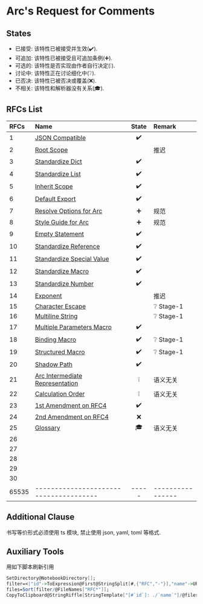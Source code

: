 Arc's Request for Comments
==========================

## States

- 已接受: 该特性已被接受并生效(✔️).
- 可追加: 该特性已被接受且可追加条例(➕).
- 可选的: 该特性是否实现由作者自行决定(❕).
- 讨论中: 该特性正在讨论细化中(❔).
- 已否决: 该特性已被否决或覆盖(❌).
- 不相关: 该特性和解析器没有关系(🎓).


## RFCs List

| RFCs  | Name                                   | State | Remark           |
| :---- | :------------------------------------- | :---: | :--------------- |
| 1     | [JSON Compatible][#1]                  |  ✔️   |                  |
| 2     | [Root Scope][#2]                       |       | 推迟             |
| 3     | [Standardize Dict][#3]                 |  ✔️   |                  |
| 4     | [Standardize List][#4]                 |  ✔️   |                  |
| 5     | [Inherit Scope][#5]                    |  ✔️   |                  |
| 6     | [Default Export][#6]                   |  ✔️️  |                  |
| 7     | [Resolve Options for Arc][#7]          |   ➕   | 规范             |
| 8     | [Style Guide for Arc][#8]              |   ➕   | 规范             |
| 9     | [Empty Statement][#9]                  |  ✔️️  |                  |
| 10    | [Standardize Reference][#10]           |  ✔️️  |                  |
| 11    | [Standardize Special Value][#11]       |  ✔️️  |                  |
| 12    | [Standardize Macro][#12]               |  ✔️️  |                  |
| 13    | [Standardize Number][#13]              |  ✔️️  |                  |
| 14    | [Exponent][#14]                        |       | 推迟             |
| 15    | [Character Escape][#15]                |       | ❔ Stage-1        |
| 16    | [Multiline String][#16]                |       | ❔ Stage-1        |
| 17    | [Multiple Parameters Macro][#17]       |  ✔️️  |                  |
| 18    | [Binding Macro][#18]                   |  ✔️️  | ❔ Stage-1        |
| 19    | [Structured Macro][#19]                |  ✔️️  | ❔ Stage-1        |
| 20    | [Shadow Path][#20]                     |  ✔️️  |                  |
| 21    | [Arc Intermediate Representation][#21] |   ❕   | 语义无关         |
| 22    | [Calculation Order][#22]               |   ❕   | 语义无关         |
| 23    | [1st Amendment on RFC4][#23]           |  ✔️️  |                  |
| 24    | [2nd Amendment on RFC4][#24]           |   ❌   |                  |
| 25    | [Glossary][#25]                        |  🎓   | 语义无关         |
| 26    |                                        |       |                  |
| 27    |                                        |       |                  |
| 28    |
| 29    |
| 30    |
| 65535 | -------------------------------------- | ----- | ---------------- |

## Additional Clause

书写等价形式必须使用 ts 模块, 禁止使用 json, yaml, toml 等格式.

## Auxiliary Tools

用如下脚本刷新引用

```mathematica
SetDirectory@NotebookDirectory[];
filter=<|"id"->ToExpression@First@StringSplit[#,{"RFC","-"}],"name"->URLEncode@#|>&;
files=Sort[filter/@FileNames["RFC*"]];
CopyToClipboard@StringRiffle[StringTemplate["[#`id`]: ./`name`"]/@files,"\n"];
```

[#1]: ./RFC1%20-%20JSON%20Compatible.md
[#2]: ./RFC2%20-%20Root%20Scope.md
[#3]: ./RFC3%20-%20Standardize%20Dict.md
[#4]: ./RFC4%20-%20Standardize%20List.md
[#5]: ./RFC5%20-%20Inherit%20Scope.md
[#6]: ./RFC6%20-%20Default%20Export.md
[#7]: ./RFC7%20-%20Resolve%20Options.md
[#8]: ./RFC8%20-%20Style%20Guide.md
[#9]: ./RFC9%20-%20Empty%20Statement.md
[#10]: ./RFC10%20-%20Standardize%20Reference.md
[#11]: ./RFC11%20-%20Standardize%20Special%20Value.md
[#12]: ./RFC12%20-%20Standardize%20Macro.md
[#13]: ./RFC13%20-%20Standardize%20Number.md
[#14]: ./RFC14%20-%20Exponent.md
[#15]: ./RFC15%20-%20Character%20Escape.md
[#16]: ./RFC16%20-%20Multiline%20String.md
[#17]: ./RFC17%20-%201st%20Amendment%20on%20RFC12.md
[#18]: ./RFC18%20-%202nd%20Amendment%20on%20RFC12.md
[#19]: ./RFC19%20-%203rd%20Amendment%20on%20RFC12.md
[#20]: ./RFC20%20-%20Shadow%20Path.md
[#21]: ./RFC21%20-%20Arc%20IR.md
[#22]: ./RFC22%20-%20Calculation%20Order.md
[#23]: ./RFC23%20-%201st%20Amendment%20on%20RFC4.md
[#24]: ./RFC24%20-%202nd%20Amendment%20on%20RFC4.md
[#25]: ./RFC25%20-%20Glossary.md
[#26]: ./RFC26%20-%20Numerical%20Macros.md
[#27]: ./RFC27%20-%20DateTime%20Macros.md
[#28]: ./RFC28%20-%20Regex%20Macros.md
[#29]: ./RFC29%20-%20Quantity%20Macros.md
[#30]: ./RFC30%20-%201st%20Amendment%20on%20RFC5.md
[#31]: ./RFC31%20-%201st%20Amendment%20on%20RFC10.md
[#32]: ./RFC32%20-%20Include%20Macros.md
[#33]: ./RFC33%20-%20Import%20Macros.md